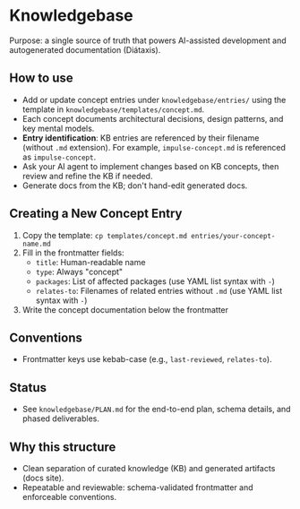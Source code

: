 # Knowledgebase

Purpose: a single source of truth that powers AI-assisted development and autogenerated documentation (Diátaxis).

## How to use

- Add or update concept entries under `knowledgebase/entries/` using the template in `knowledgebase/templates/concept.md`.
- Each concept documents architectural decisions, design patterns, and key mental models.
- **Entry identification**: KB entries are referenced by their filename (without `.md` extension). For example, `impulse-concept.md` is referenced as `impulse-concept`.
- Ask your AI agent to implement changes based on KB concepts, then review and refine the KB if needed.
- Generate docs from the KB; don't hand-edit generated docs.

## Creating a New Concept Entry

1. Copy the template: `cp templates/concept.md entries/your-concept-name.md`
2. Fill in the frontmatter fields:
   - `title`: Human-readable name
   - `type`: Always "concept"
   - `packages`: List of affected packages (use YAML list syntax with `-`)
   - `relates-to`: Filenames of related entries without `.md` (use YAML list syntax with `-`)
3. Write the concept documentation below the frontmatter

## Conventions

- Frontmatter keys use kebab-case (e.g., `last-reviewed`, `relates-to`).

## Status

- See `knowledgebase/PLAN.md` for the end-to-end plan, schema details, and phased deliverables.

## Why this structure

- Clean separation of curated knowledge (KB) and generated artifacts (docs site).
- Repeatable and reviewable: schema-validated frontmatter and enforceable conventions.
